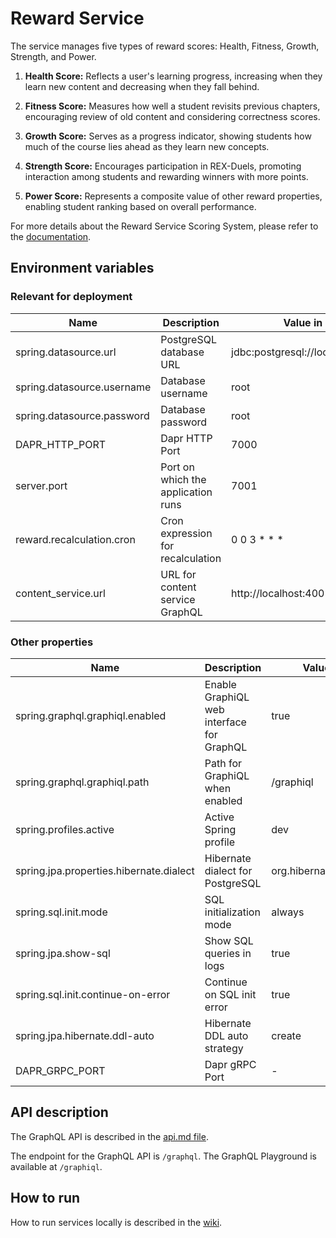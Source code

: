 # Reward Service

The service manages five types of reward scores: Health, Fitness, Growth, Strength, and Power.

1. **Health Score:** Reflects a user's learning progress, increasing when they learn new content and decreasing when they fall behind.

2. **Fitness Score:** Measures how well a student revisits previous chapters, encouraging review of old content and considering correctness scores.

3. **Growth Score:** Serves as a progress indicator, showing students how much of the course lies ahead as they learn new concepts.

4. **Strength Score:** Encourages participation in REX-Duels, promoting interaction among students and rewarding winners with more points.

5. **Power Score:** Represents a composite value of other reward properties, enabling student ranking based on overall performance.

For more details about the Reward Service Scoring System, please refer to the [documentation](https://gits-enpro.readthedocs.io/en/latest/dev-manuals/gamification/Scoring%20System.html).

## Environment variables

### Relevant for deployment

| Name                       | Description                        | Value in Dev Environment                        | Value in Prod Environment                                          |
|----------------------------|------------------------------------|-------------------------------------------------|--------------------------------------------------------------------|
| spring.datasource.url      | PostgreSQL database URL            | jdbc:postgresql://localhost:7032/reward_service | jdbc:postgresql://reward-service-db-postgresql:5432/reward-service |
| spring.datasource.username | Database username                  | root                                            | gits                                                               |
| spring.datasource.password | Database password                  | root                                            | *secret*                                                           |
| DAPR_HTTP_PORT             | Dapr HTTP Port                     | 7000                                            | 3500                                                               |
| server.port                | Port on which the application runs | 7001                                            | 7001                                                               |
| reward.recalculation.cron  | Cron expression for recalculation  | 0 0 3 * * *                                     | 0 0 3 * * *                                                        |
| content_service.url        | URL for content service GraphQL    | http://localhost:4001/graphql                   | http://localhost:3500/v1.0/invoke/content-service/method/graphql   |
### Other properties
| Name                                    | Description                               | Value in Dev Environment                | Value in Prod Environment                                        |
|-----------------------------------------|-------------------------------------------|-----------------------------------------|------------------------------------------------------------------|
| spring.graphql.graphiql.enabled         | Enable GraphiQL web interface for GraphQL | true                                    | true                                                             |
| spring.graphql.graphiql.path            | Path for GraphiQL when enabled            | /graphiql                               | /graphiql                                                        |
| spring.profiles.active                  | Active Spring profile                     | dev                                     | prod                                                             |
| spring.jpa.properties.hibernate.dialect | Hibernate dialect for PostgreSQL          | org.hibernate.dialect.PostgreSQLDialect | org.hibernate.dialect.PostgreSQLDialect                          |
| spring.sql.init.mode                    | SQL initialization mode                   | always                                  | always                                                           |
| spring.jpa.show-sql                     | Show SQL queries in logs                  | true                                    | true                                                             |
| spring.sql.init.continue-on-error       | Continue on SQL init error                | true                                    | true                                                             |
| spring.jpa.hibernate.ddl-auto           | Hibernate DDL auto strategy               | create                                  | update                                                           |
| DAPR_GRPC_PORT                          | Dapr gRPC Port                            | -                                       | 50001                                                            |


## API description

The GraphQL API is described in the [api.md file](api.md).

The endpoint for the GraphQL API is `/graphql`. The GraphQL Playground is available at `/graphiql`.

## How to run

How to run services locally is described in
the [wiki](https://gits-enpro.readthedocs.io/en/latest/dev-manuals/backend/get-started.html).

